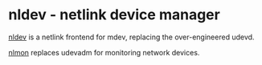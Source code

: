 nldev - netlink device manager
==============================
[nldev](http://git.r-36.net/nldev/) is a netlink frontend for mdev, replacing
the over-engineered udevd.

[nlmon](http://git.r-36.net/nlmon/) replaces udevadm for monitoring network
devices.

